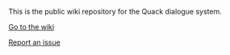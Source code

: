 This is the public wiki repository for the Quack dialogue system.

[Go to the wiki](https://github.com/meseta/quack-wiki/wiki)

[Report an issue](https://github.com/meseta/quack-wiki/issues)
